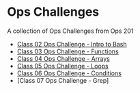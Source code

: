 # Ops Challenges

A collection of Ops Challenges from Ops 201 

- [Class 02 Ops Challenge - Intro to Bash](helloworld.sh)
- [Class 03 Ops Challenge - Functions](loginhistory.sh)
- [Class 04 Ops Challenge - Arrays](arraypractice.sh)
- [Class 05 Ops Challenge - Loops](pidloop.sh)
- [Class 06 Ops Challenge - Conditions](filecondition.sh)
- [Class 07 Ops Challenge - Grep]
